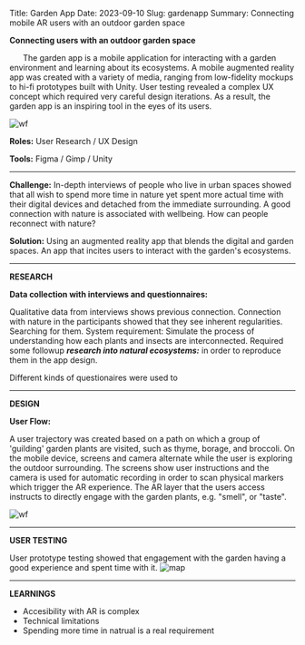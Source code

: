Title: Garden App
Date: 2023-09-10
Slug: gardenapp
Summary: Connecting mobile AR users with an outdoor garden space 

**Connecting users with an outdoor garden space** 

&nbsp;&nbsp;&nbsp;&nbsp;&nbsp;&nbsp;The garden app is a mobile application for interacting with a garden environment and learning about its ecosystems. A mobile augmented reality app was created with a variety of media, ranging from low-fidelity mockups to hi-fi prototypes built with Unity. User testing revealed a complex UX concept which required very careful design iterations. As a result, the garden app is an inspiring tool in the eyes of its users.

![wf](/images/gardenapp.png "gardenapp wireframe") 

**Roles:** User Research / UX Design

**Tools:** Figma / Gimp / Unity

--------

**Challenge:** In-depth interviews of people who live in urban spaces showed that all wish to spend more time in nature yet spent more actual time with their digital devices and detached from the immediate surrounding. A good connection with nature is associated with wellbeing. How can people reconnect with nature?

**Solution:** Using an augmented reality app that blends the digital and garden spaces. An app that incites users to interact with the garden's ecosystems.

------

**RESEARCH**

**Data collection with interviews and questionnaires:**

Qualitative data from interviews shows previous connection.
Connection with nature in the participants showed that they see inherent regularities. Searching for them. System requirement: Simulate the process of understanding how each plants and insects are interconnected. Required some followup ***research into natural ecosystems:*** in order to reproduce them in the app design.

Different kinds of questionaires were used to

------
**DESIGN**

**User Flow:**

A user trajectory was created based on a path on which a group of 'guilding' garden plants are visited, such as thyme, borage, and broccoli. On the mobile device, screens and camera alternate while the user is exploring the outdoor surrounding. The screens show user instructions and the camera is used for automatic recording in order to scan physical markers which trigger the AR experience. The AR layer that the users access instructs to directly engage with the garden plants, e.g. "smell", or "taste".

![wf](/images/userflow.png "gardenapp userflow") 

------

**USER TESTING**

User prototype testing showed that engagement with the garden having a good experience and spent time with it.
![map](/images/x.png "outdoor testing") 

-----

**LEARNINGS**

+ Accesibility with AR is complex
+ Technical limitations
+ Spending more time in natrual is a real requirement






